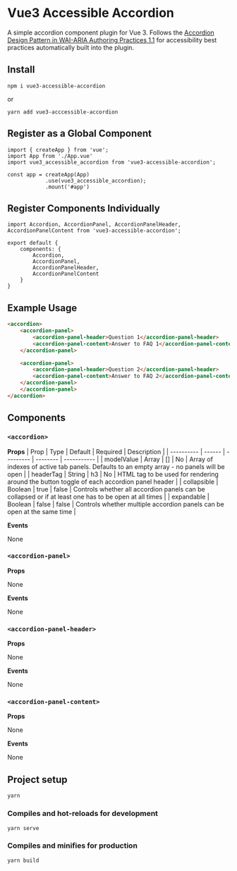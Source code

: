 # Vue3 Accessible Accordion

A simple accordion component plugin for Vue 3. Follows the [Accordion Design Pattern in WAI-ARIA Authoring Practices 1.1](https://www.w3.org/TR/wai-aria-practices-1.1/examples/accordion/accordion.html) for accessibility best practices automatically built into the plugin.

## Install

```
npm i vue3-accessible-accordion
```

or

```
yarn add vue3-acccessible-accordion
```

## Register as a Global Component

```
import { createApp } from 'vue';
import App from './App.vue'
import vue3_accessible_accordion from 'vue3-accessible-accordion';

const app = createApp(App)
			.use(vue3_accessible_accordion);
			.mount('#app')
```

## Register Components Individually

```
import Accordion, AccordionPanel, AccordionPanelHeader, AccordionPanelContent from 'vue3-accessible-accordion';

export default {
	components: {
    	Accordion,
		AccordionPanel,
		AccordionPanelHeader,
		AccordionPanelContent
    }
}
```

## Example Usage

```html
<accordion>
	<accordion-panel>
		<accordion-panel-header>Question 1</accordion-panel-header>
		<accordion-panel-content>Answer to FAQ 1</accordion-panel-content>
	</accordion-panel>

	<accordion-panel>
		<accordion-panel-header>Question 2</accordion-panel-header>
		<accordion-panel-content>Answer to FAQ 2</accordion-panel-content>
	</accordion-panel>
	</accordion-panel>
</accordion>
```

## Components

### `<accordion>`

**Props**
| Prop | Type | Default | Required | Description |
| ---------- | ------ | --------- | -------- | ----------- |
| modelValue | Array | [] | No | Array of indexes of active tab panels. Defaults to an empty array - no panels will be open |
| headerTag | String | h3 | No | HTML tag to be used for rendering around the button toggle of each accordion panel header |
| collapsible | Boolean | true | false | Controls whether all accordion panels can be collapsed or if at least one has to be open at all times |
| expandable | Boolean | false | false | Controls whether multiple accordion panels can be open at the same time |

**Events**

None

### `<accordion-panel>`

**Props**

None

**Events**

None

### `<accordion-panel-header>`

**Props**

None

**Events**

None

### `<accordion-panel-content>`

**Props**

None

**Events**

None

## Project setup

```
yarn
```

### Compiles and hot-reloads for development

```
yarn serve
```

### Compiles and minifies for production

```
yarn build
```
